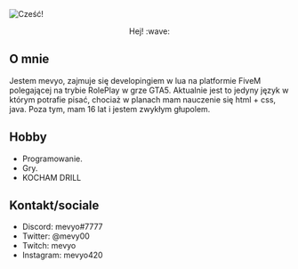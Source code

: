 
<img src="https://raw.githubusercontent.com/sagar-viradiya/sagar-viradiya/master/resources/banner.png" alt="Cześć!">

<p align="center"> 
  Hej! :wave:
</p>

## O mnie

Jestem mevyo, zajmuje się developingiem w lua na platformie FiveM polegającej na trybie RolePlay w grze GTA5. Aktualnie jest to jedyny język w którym potrafie pisać, chociaż w planach mam nauczenie się html + css, java. Poza tym, mam 16 lat i jestem zwykłym głupolem.

## Hobby

- Programowanie.
- Gry.
- KOCHAM DRILL

## Kontakt/sociale

- Discord: mevyo#7777
- Twitter: @mevy00
- Twitch: mevyo
- Instagram: mevyo420
